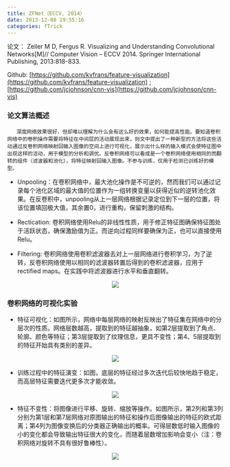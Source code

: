 ```yaml
---
title: ZFNet（ECCV, 2014）
date: 2013-12-08 19:55:16
categories: fTrick
---
```


<script type="text/javascript" src="http://cdn.mathjax.org/mathjax/latest/MathJax.js?config=default"></script>

论文： Zeiler M D, Fergus R. Visualizing and Understanding Convolutional Networks[M]// Computer Vision – ECCV 2014. Springer International Publishing, 2013:818-833.

Github: [https://github.com/kvfrans/feature-visualization](https://github.com/kvfrans/feature-visualization) ; [https://github.com/jcjohnson/cnn-vis](https://github.com/jcjohnson/cnn-vis)

### 论文算法概述

       深度网络效果很好，但却难以理解为什么会有这么好的效果，如何能提高性能。要知道卷积网络中的卷积操作需要将特征在中间层的活动展现出来，则文中提出了一种新型的方法将这些活动通过反卷积网络映射回输入图像的空间上进行可视化，展示出什么样的输入模式会使特征图中出现这样的活动，用于模型的分析和调优。反卷积网络可以看成是一个卷积网络使用相同的而翻转的组件（滤波器和池化），将特征映射回输入图像。不参与训练，仅用于检测已训练好的模型。

* Unpooling：在卷积网络中，最大池化操作是不可逆的，然而我们可以通过记录每个池化区域的最大值的位置作为一组转换变量以获得近似的逆转池化效果。在反卷积中，unpooling从上一层网络根据记录定位到下一层的位置，将该位置填回极大值，其余置0，进行重构，保留刺激的结构。

* Rectication: 卷积网络使用Relu的非线性性质，用于修正特征图确保特征图处于活跃状态，确保激励值为正。而逆向过程同样要确保为正，也可以直接使用Relu。

* Filtering: 卷积网络使用卷积滤波器去对上一层网络进行卷积学习，为了逆转，反卷积网络使用以相同的滤波器转置后得到的卷积滤波器，应用于rectified maps。在实践中将滤波器进行水平和垂直翻转。

<center><img src="{{ site.baseurl }}/images/pdTrick/zfnet1.png"></center>

### 卷积网络的可视化实验

* 特征可视化：如图所示，网络中每层网络的映射反映出了特征集在网络中的分层次的性质。网络层数越高，提取到的特征越抽象，如第2层提取到了角点、轮廓、颜色等特征；第3层提取到了纹理信息，更具不变性；第4、5层提取到的特征开始具有类别的差异。

<center><img src="{{ site.baseurl }}/images/pdTrick/zfnet2.png"></center>

* 训练过程中的特征演变：如图，底层的特征经过多次迭代后较快地趋于稳定，而高层特征需要迭代更多次才能收敛。

<center><img src="{{ site.baseurl }}/images/pdTrick/zfnet3.png"></center>

* 特征不变性：将图像进行平移、旋转、缩放等操作。如图所示，第2列和第3列分别为第1层和第7层网络对原图输出的特征和操作后图像输出的特征的欧式距离；第4列为图像变换后的分类器正确输出的概率。可得层数低时输入图像的小的变化都会导致输出特征很大的变化，而随着层数增加影响会变小（注：卷积网络对旋转不具有很好鲁棒性）。

<center><img src="{{ site.baseurl }}/images/pdTrick/zfnet4.png"></center>

